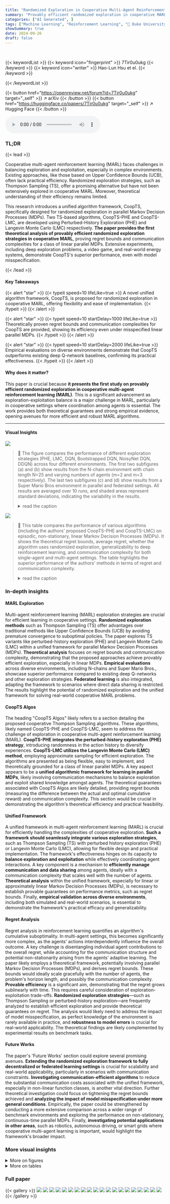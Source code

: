 ```yaml
---
title: "Randomized Exploration in Cooperative Multi-Agent Reinforcement Learning"
summary: "Provably efficient randomized exploration in cooperative MARL is achieved via a novel unified algorithm framework, CoopTS, using Thompson Sampling with PHE and LMC exploration strategies."
categories: ["AI Generated", ]
tags: ["Machine Learning", "Reinforcement Learning", "🏢 Duke University",]
showSummary: true
date: 2024-09-26
draft: false
---
```


<br>

{{< keywordList >}}
{{< keyword icon="fingerprint" >}} 7Tir0u0ukg {{< /keyword >}}
{{< keyword icon="writer" >}} Hao-Lun Hsu et el. {{< /keyword >}}
 
{{< /keywordList >}}

{{< button href="https://openreview.net/forum?id=7Tir0u0ukg" target="_self" >}}
↗ arXiv
{{< /button >}}
{{< button href="https://huggingface.co/papers/7Tir0u0ukg" target="_self" >}}
↗ Hugging Face
{{< /button >}}



<audio controls>
    <source src="https://ai-paper-reviewer.com/7Tir0u0ukg/podcast.wav" type="audio/wav">
    Your browser does not support the audio element.
</audio>


### TL;DR


{{< lead >}}

Cooperative multi-agent reinforcement learning (MARL) faces challenges in balancing exploration and exploitation, especially in complex environments. Existing approaches, like those based on Upper Confidence Bounds (UCB), often lack practical efficiency.  Randomized exploration strategies, such as Thompson Sampling (TS), offer a promising alternative but have not been extensively explored in cooperative MARL.  Moreover, theoretical understanding of their efficiency remains limited.

This research introduces a unified algorithm framework, CoopTS, specifically designed for randomized exploration in parallel Markov Decision Processes (MDPs).  Two TS-based algorithms, CoopTS-PHE and CoopTS-LMC, are developed using Perturbed-History Exploration (PHE) and Langevin Monte Carlo (LMC) respectively. **The paper provides the first theoretical analysis of provably efficient randomized exploration strategies in cooperative MARL**, proving regret bounds and communication complexities for a class of linear parallel MDPs.  Extensive experiments, including deep exploration problems, a video game, and real-world energy systems, demonstrate CoopTS's superior performance, even with model misspecification.

{{< /lead >}}


#### Key Takeaways

{{< alert "star" >}}
{{< typeit speed=10 lifeLike=true >}} A novel unified algorithm framework, CoopTS, is proposed for randomized exploration in cooperative MARL, offering flexibility and ease of implementation. {{< /typeit >}}
{{< /alert >}}

{{< alert "star" >}}
{{< typeit speed=10 startDelay=1000 lifeLike=true >}} Theoretically proven regret bounds and communication complexities for CoopTS are provided, showing its efficiency even under misspecified linear parallel MDPs. {{< /typeit >}}
{{< /alert >}}

{{< alert "star" >}}
{{< typeit speed=10 startDelay=2000 lifeLike=true >}} Empirical evaluations on diverse environments demonstrate that CoopTS outperforms existing deep Q-network baselines, confirming its practical effectiveness. {{< /typeit >}}
{{< /alert >}}

#### Why does it matter?
This paper is crucial because **it presents the first study on provably efficient randomized exploration in cooperative multi-agent reinforcement learning (MARL)**.  This is a significant advancement as exploration-exploitation balance is a major challenge in MARL, particularly in cooperative settings where coordination among agents is essential. The work provides both theoretical guarantees and strong empirical evidence, opening avenues for more efficient and robust MARL algorithms.

------
#### Visual Insights



![](https://ai-paper-reviewer.com/7Tir0u0ukg/figures_8_1.jpg)

> 🔼 The figure compares the performance of different exploration strategies (PHE, LMC, DQN, Bootstrapped DQN, NoisyNet DQN, DDQN) across four different environments.  The first two subfigures (a) and (b) show results from the N-chain environment with chain length N=25 and varying numbers of agents (m=2 and m=3 respectively). The last two subfigures (c) and (d) show results from a Super Mario Bros environment in parallel and federated settings.  All results are averaged over 10 runs, and shaded areas represent standard deviations, indicating the variability in the results.
> <details>
> <summary>read the caption</summary>
> Figure 1: Comparison among different exploration strategies in different environments. (a)-(b): N-chain with N = 25. (c)-(d): Super Mario Bros. All results are averaged over 10 runs and the shaded area represents the standard deviation.
> </details>





![](https://ai-paper-reviewer.com/7Tir0u0ukg/tables_2_1.jpg)

> 🔼 This table compares the performance of various algorithms (including the authors' proposed CoopTS-PHE and CoopTS-LMC) on episodic, non-stationary, linear Markov Decision Processes (MDPs).  It shows the theoretical regret bounds, average regret, whether the algorithm uses randomized exploration, generalizability to deep reinforcement learning, and communication complexity for both single-agent and multi-agent settings.  The table highlights the superior performance of the authors' methods in terms of regret and communication complexity.
> <details>
> <summary>read the caption</summary>
> Table 1: Comparison on episodic, non-stationary, linear MDPs. We define the average regret as the cumulative regret divided by the total number of samples (transition pairs) used by the algorithm. Here d is the feature dimension, H is the episode length, K is the number of episodes, and M is the number of agents in a multi-agent setting.
> </details>





### In-depth insights


#### MARL Exploration
Multi-agent reinforcement learning (MARL) exploration strategies are crucial for efficient learning in cooperative settings.  **Randomized exploration methods** such as Thompson Sampling (TS) offer advantages over traditional methods like Upper Confidence Bounds (UCB) by avoiding premature convergence to suboptimal policies.  The paper explores TS variants like perturbed-history exploration (PHE) and Langevin Monte Carlo (LMC) within a unified framework for parallel Markov Decision Processes (MDPs).  **Theoretical analysis** focuses on regret bounds and communication complexity, demonstrating that the proposed approaches achieve provably efficient exploration, especially in linear MDPs.  **Empirical evaluations** across diverse environments, including N-chains and Super Mario Bros., showcase superior performance compared to existing deep Q-networks and other exploration strategies.  **Federated learning** is also integrated, adapting the framework to scenarios where direct data sharing is restricted.  The results highlight the potential of randomized exploration and the unified framework for solving real-world cooperative MARL problems.

#### CoopTS Algos
The heading "CoopTS Algos" likely refers to a section detailing the proposed cooperative Thompson Sampling algorithms.  These algorithms, likely named CoopTS-PHE and CoopTS-LMC, seem to address the challenge of exploration in cooperative multi-agent reinforcement learning (MARL). **CoopTS-PHE integrates the perturbed-history exploration (PHE) strategy**, introducing randomness in the action history to diversify experiences.  **CoopTS-LMC utilizes the Langevin Monte Carlo (LMC) method**, employing approximate sampling for efficient exploration.  The algorithms are presented as being flexible, easy to implement, and theoretically grounded for a class of linear parallel MDPs.  A key aspect appears to be a **unified algorithmic framework for learning in parallel MDPs**, likely involving communication mechanisms to balance exploration and exploit shared knowledge amongst agents. The theoretical guarantees associated with CoopTS Algos are likely detailed, providing regret bounds (measuring the difference between the actual and optimal cumulative reward) and communication complexity.  This section would be crucial in demonstrating the algorithm's theoretical efficiency and practical feasibility.

#### Unified Framework
A unified framework in multi-agent reinforcement learning (MARL) is crucial for efficiently handling the complexities of cooperative exploration.  **Such a framework should seamlessly integrate various exploration strategies**, such as Thompson Sampling (TS) with perturbed history exploration (PHE) or Langevin Monte Carlo (LMC), allowing for flexible design and practical implementation.  The framework's effectiveness hinges on its capacity to **balance exploration and exploitation** while effectively coordinating agent interactions. A key component is a mechanism to **efficiently manage communication and data sharing** among agents, ideally with a communication complexity that scales well with the number of agents.   **Theoretical analysis** within the unified framework, especially for linear or approximately linear Markov Decision Processes (MDPs), is necessary to establish provable guarantees on performance metrics, such as regret bounds.  Finally, **empirical validation across diverse environments**, including both simulated and real-world scenarios, is essential to demonstrate the framework's practical efficacy and generalizability.

#### Regret Analysis
Regret analysis in reinforcement learning quantifies an algorithm's cumulative suboptimality.  In multi-agent settings, this becomes significantly more complex, as the agents' actions interdependently influence the overall outcome.  A key challenge is disentangling individual agent contributions to the overall regret, while accounting for the communication structure and potential non-stationarity arising from the agents' adaptive learning. The paper likely employs a theoretical framework, potentially involving parallel Markov Decision Processes (MDPs), and derives regret bounds. These bounds would ideally scale gracefully with the number of agents, the problem's horizon length, and possibly the communication complexity. **Provable efficiency** is a significant aim, demonstrating that the regret grows sublinearly with time. This requires careful consideration of exploration-exploitation trade-offs. **Randomized exploration strategies**—such as Thompson Sampling or perturbed-history exploration—are frequently analyzed to establish efficient exploration and provide theoretical guarantees on regret. The analysis would likely need to address the impact of model misspecification, as perfect knowledge of the environment is rarely available in practice, and **robustness to model errors** is crucial for real-world applicability.  The theoretical findings are likely complemented by experimental results on benchmark tasks.

#### Future Works
The paper's 'Future Works' section could explore several promising avenues.  **Extending the randomized exploration framework to fully decentralized or federated learning settings** is crucial for scalability and real-world applicability, particularly in scenarios with communication constraints.  **Investigating communication-efficient algorithms** to reduce the substantial communication costs associated with the unified framework, especially in non-linear function classes, is another vital direction.  Further theoretical investigation could focus on tightening the regret bounds achieved and **analyzing the impact of model misspecification under more general conditions**. Empirically, the paper could be strengthened by conducting a more extensive comparison across a wider range of benchmark environments and exploring the performance on non-stationary, continuous-time parallel MDPs.  Finally, **investigating potential applications in other areas**, such as robotics, autonomous driving, or smart grids where cooperative multi-agent learning is important, would highlight the framework's broader impact.


### More visual insights

<details>
<summary>More on figures
</summary>


![](https://ai-paper-reviewer.com/7Tir0u0ukg/figures_9_1.jpg)

> 🔼 This figure shows the evaluation performance of different reinforcement learning algorithms for thermal control of building energy systems in Tampa, Florida (hot and humid climate).  The algorithms compared are PHE, LMC, DQN, Bootstrapped DQN, NoisyNet DQN, and DDQN, along with a random action baseline. The violin plot displays the distribution of the daily return (a measure of performance) for each algorithm, averaged over 10 independent runs.  The plot illustrates the central tendency and variability of the daily return for each algorithm, enabling a comparison of their effectiveness in this real-world application.
> <details>
> <summary>read the caption</summary>
> Figure 2: Evaluation performance at Tampa (hot humid) in building energy systems. All results are averaged over 10 runs.
> </details>



![](https://ai-paper-reviewer.com/7Tir0u0ukg/figures_58_1.jpg)

> 🔼 This figure compares the performance of different exploration strategies (PHE, LMC, DQN, Bootstrapped DQN, NoisyNet DQN, DDQN) across two different environments: N-chain and Super Mario Bros.  The N-chain experiment uses a chain of 25 states, while the Super Mario Bros experiment uses a parallel setting. The results are averaged over 10 runs, with shaded areas representing standard deviations.  The plots show episode return over training episodes per agent.
> <details>
> <summary>read the caption</summary>
> Figure 1: Comparison among different exploration strategies in different environments. (a)-(b): N-chain with N = 25. (c)-(d): Super Mario Bros. All results are averaged over 10 runs and the shaded area represents the standard deviation.
> </details>



![](https://ai-paper-reviewer.com/7Tir0u0ukg/figures_58_2.jpg)

> 🔼 This figure compares the performance of different exploration strategies (PHE, LMC, DQN, Bootstrapped DQN, NoisyNet DQN, DDQN) across two different environments: N-chain and Super Mario Bros.  The N-chain environment is a simple, deep exploration problem with 25 states. Super Mario Bros is a more complex, partially observable environment. For both environments, the plot shows the average episode return for each algorithm across 10 independent runs, with shaded areas representing the standard deviation of the results. The figure demonstrates how different exploration strategies affect performance, particularly under conditions where exploration is challenging.
> <details>
> <summary>read the caption</summary>
> Figure 1: Comparison among different exploration strategies in different environments. (a)-(b): N-chain with N = 25. (c)-(d): Super Mario Bros. All results are averaged over 10 runs and the shaded area represents the standard deviation.
> </details>



![](https://ai-paper-reviewer.com/7Tir0u0ukg/figures_59_1.jpg)

> 🔼 This figure compares the performance of PHE and LMC algorithms under different synchronization strategies (constant, exponential, and linear) and different numbers of agents (m=2,3,4) in a N-chain environment with N=10.  It also shows results for single-agent and no-communication settings as baselines. The top row displays results for the PHE algorithm, while the bottom row shows results for the LMC algorithm.  Each subplot shows episode return over total episodes, highlighting the impact of communication and different synchronization approaches on learning performance. The results indicate that, while centralized learning remains superior, various communication strategies substantially improve performance compared to no communication.
> <details>
> <summary>read the caption</summary>
> Figure 6: Different number of agents m with different synchronization strategies as well as the single-agent and no communication settings in N = 10. Top: PHE, Bottom: LMC
> </details>



![](https://ai-paper-reviewer.com/7Tir0u0ukg/figures_59_2.jpg)

> 🔼 This figure compares the performance of different exploration strategies (CoopTS-PHE, CoopTS-LMC, DQN, Double DQN, Bootstrapped DQN, and NoisyNet DQN) in two different environments: N-chain and Super Mario Bros.  The N-chain results (a, b) show performance for different numbers of agents (m=2, m=3). The Super Mario Bros results (c, d) show performance with parallel and federated learning respectively. The shaded areas represent standard deviation.  Overall, the CoopTS algorithms generally outperform the DQN baselines.
> <details>
> <summary>read the caption</summary>
> Figure 1: Comparison among different exploration strategies in different environments. (a)-(b): N-chain with N = 25. (c)-(d): Super Mario Bros. All results are averaged over 10 runs and the shaded area represents the standard deviation.
> </details>



![](https://ai-paper-reviewer.com/7Tir0u0ukg/figures_60_1.jpg)

> 🔼 The figure shows the computation time of different exploration strategies (PHE, LMC, DQN, Bootstrapped DQN, NoisyNet DQN, DDQN, NeuralTS, and NeuralUCB) with varying neural network sizes (32_2, 32_3, 64_2, and 64_3). The results indicate that PHE and LMC have relatively lower computation times compared to NeuralTS and NeuralUCB, especially as the neural network size increases.
> <details>
> <summary>read the caption</summary>
> Figure 8: Computation time with different exploration strategies.
> </details>



![](https://ai-paper-reviewer.com/7Tir0u0ukg/figures_60_2.jpg)

> 🔼 This figure compares the performance of different exploration strategies (PHE, LMC, DQN, Bootstrapped DQN, NoisyNet DQN, DDQN) across various multi-agent reinforcement learning environments.  Subfigures (a) and (b) show results for the N-chain problem with 25 states, while subfigures (c) and (d) present results for the Super Mario Bros environment.  Each result is an average of 10 independent runs, and shaded areas indicate standard deviation.
> <details>
> <summary>read the caption</summary>
> Figure 1: Comparison among different exploration strategies in different environments. (a)-(b): N-chain with N = 25. (c)-(d): Super Mario Bros. All results are averaged over 10 runs and the shaded area represents the standard deviation.
> </details>



![](https://ai-paper-reviewer.com/7Tir0u0ukg/figures_61_1.jpg)

> 🔼 This figure compares the performance of different exploration strategies (PHE, LMC, DQN, Bootstrapped DQN, NoisyNet DQN, and DDQN) across two different environments: N-chain and Super Mario Bros.  The N-chain results show the average episode return for 2 and 3 agents over a varying number of training episodes. The Super Mario Bros. results show average episode return for the parallel and federated settings.  In all cases, the shaded area represents the standard deviation across 10 independent runs, providing a visual representation of performance consistency. The figure demonstrates the effectiveness of the proposed randomized exploration strategies.
> <details>
> <summary>read the caption</summary>
> Figure 1: Comparison among different exploration strategies in different environments. (a)-(b): N-chain with N = 25. (c)-(d): Super Mario Bros. All results are averaged over 10 runs and the shaded area represents the standard deviation.
> </details>



![](https://ai-paper-reviewer.com/7Tir0u0ukg/figures_61_2.jpg)

> 🔼 This figure compares the performance of different exploration strategies (PHE, LMC, DQN, Bootstrapped DQN, NoisyNet DQN, DDQN) across two different environments: N-chain and Super Mario Bros.  The N-chain results (a and b) show the average episode return for 2 and 3 agents respectively, over 2000 training episodes.  The Super Mario Bros results (c and d) show the performance of parallel and federated learning across 2000 training episodes. Shaded areas represent standard deviations, indicating the consistency of the results. The figure demonstrates that the proposed randomized exploration strategies (PHE and LMC) generally outperform the existing deep Q-network baselines, particularly in the N-chain deep exploration task.
> <details>
> <summary>read the caption</summary>
> Figure 1: Comparison among different exploration strategies in different environments. (a)-(b): N-chain with N = 25. (c)-(d): Super Mario Bros. All results are averaged over 10 runs and the shaded area represents the standard deviation.
> </details>



![](https://ai-paper-reviewer.com/7Tir0u0ukg/figures_62_1.jpg)

> 🔼 This figure compares the performance of different multi-agent reinforcement learning methods with and without prioritized experience replay in a parallel learning setting without inter-agent communication. The x-axis represents the total number of training episodes across all agents. The y-axis shows the average episode return. The results demonstrate that using prioritized experience replay can improve the learning performance, reducing the gap between centralized and parallel settings. The lines with similar colors represent the same settings with standard and prioritized experience replay, facilitating comparison of the performance improvement.
> <details>
> <summary>read the caption</summary>
> Figure 12: Gap reduction improvement with prioritized experience replay for parallel learning without communication. Note that the same settings with standard and prioritized experience replay are in the same-ish color.
> </details>



![](https://ai-paper-reviewer.com/7Tir0u0ukg/figures_62_2.jpg)

> 🔼 The figure compares the performance of different exploration strategies (PHE, LMC, DQN, Bootstrapped DQN, NoisyNet DQN, DDQN) in two different environments: N-chain and Super Mario Bros.  The N-chain results show the average episode return for 2 and 3 agents, demonstrating the effectiveness of the proposed PHE and LMC methods. The Super Mario Bros results showcase the performance in parallel and federated learning settings. All results are averages over 10 runs, with shaded areas representing standard deviations.
> <details>
> <summary>read the caption</summary>
> Figure 1: Comparison among different exploration strategies in different environments. (a)-(b): N-chain with N = 25. (c)-(d): Super Mario Bros. All results are averaged over 10 runs and the shaded area represents the standard deviation.
> </details>



![](https://ai-paper-reviewer.com/7Tir0u0ukg/figures_64_1.jpg)

> 🔼 This figure compares the performance of various reinforcement learning algorithms (PHE, LMC, DQN, Bootstrapped DQN, NoisyNet DQN, DDQN) on a building energy system control task across four different cities with varying weather conditions (Tampa - hot humid, Tucson - hot dry, Rochester - cold humid, Great Falls - cold dry). The y-axis represents the daily return, which is a measure of the algorithm's performance in terms of minimizing energy consumption while meeting temperature specifications.  The x-axis represents the different algorithms. Violin plots are used to show the distribution of the daily return for each algorithm across multiple runs. The figure demonstrates the performance of the proposed randomized exploration strategies (PHE, LMC) compared to other baselines, showcasing their robustness across diverse environmental settings.  Note that some algorithms (DQN, NoisyNet) perform poorly, suggesting that the discrete action space makes learning harder in this environment. 
> <details>
> <summary>read the caption</summary>
> Figure 14: Evaluation performance at different cities in building energy systems
> </details>



</details>




<details>
<summary>More on tables
</summary>


![](https://ai-paper-reviewer.com/7Tir0u0ukg/tables_57_1.jpg)
> 🔼 This table compares various single-agent and multi-agent reinforcement learning algorithms on episodic, non-stationary, linear Markov Decision Processes (MDPs).  It shows the theoretical regret bounds (cumulative and average), whether the algorithm uses randomized exploration, whether it's generalizable to deep RL, and its communication complexity. The table helps illustrate the efficiency and scalability of the proposed CoopTS-PHE and CoopTS-LMC algorithms compared to existing methods.
> <details>
> <summary>read the caption</summary>
> Table 1: Comparison on episodic, non-stationary, linear MDPs. We define the average regret as the cumulative regret divided by the total number of samples (transition pairs) used by the algorithm. Here d is the feature dimension, H is the episode length, K is the number of episodes, and M is the number of agents in a multi-agent setting.
> </details>

![](https://ai-paper-reviewer.com/7Tir0u0ukg/tables_57_2.jpg)
> 🔼 This table compares various algorithms (including the authors' proposed CoopTS-PHE and CoopTS-LMC) on episodic, non-stationary, linear Markov Decision Processes (MDPs).  It shows the theoretical regret and average regret bounds for each algorithm, along with whether they use randomized exploration and whether they are easily generalizable to deep reinforcement learning. It also lists the communication complexity for multi-agent settings. The table helps to highlight the performance and efficiency of the proposed methods in comparison to existing approaches.
> <details>
> <summary>read the caption</summary>
> Table 1: Comparison on episodic, non-stationary, linear MDPs. We define the average regret as the cumulative regret divided by the total number of samples (transition pairs) used by the algorithm. Here d is the feature dimension, H is the episode length, K is the number of episodes, and M is the number of agents in a multi-agent setting.
> </details>

![](https://ai-paper-reviewer.com/7Tir0u0ukg/tables_63_1.jpg)
> 🔼 This table compares different algorithms for episodic, non-stationary, linear Markov Decision Processes (MDPs).  It shows the theoretical regret and average regret bounds for each algorithm, along with its communication complexity and whether it supports randomized exploration and generalizes to deep RL. The algorithms are categorized by whether they are for single-agent or multi-agent settings. The table highlights the proposed CoopTS-PHE and CoopTS-LMC algorithms, showing their superior performance in communication efficiency and regret bounds.
> <details>
> <summary>read the caption</summary>
> Table 1: Comparison on episodic, non-stationary, linear MDPs. We define the average regret as the cumulative regret divided by the total number of samples (transition pairs) used by the algorithm. Here d is the feature dimension, H is the episode length, K is the number of episodes, and M is the number of agents in a multi-agent setting.
> </details>

![](https://ai-paper-reviewer.com/7Tir0u0ukg/tables_63_2.jpg)
> 🔼 This table compares the performance of various algorithms (including the authors' proposed methods) on episodic, non-stationary, linear Markov Decision Processes (MDPs).  It shows the theoretical regret and average regret bounds for each algorithm, along with whether they incorporate randomized exploration and are generalizable to deep reinforcement learning.  It also provides the communication complexity for multi-agent settings.
> <details>
> <summary>read the caption</summary>
> Table 1: Comparison on episodic, non-stationary, linear MDPs. We define the average regret as the cumulative regret divided by the total number of samples (transition pairs) used by the algorithm. Here d is the feature dimension, H is the episode length, K is the number of episodes, and M is the number of agents in a multi-agent setting.
> </details>

![](https://ai-paper-reviewer.com/7Tir0u0ukg/tables_64_1.jpg)
> 🔼 This table compares the performance of different algorithms on episodic, non-stationary, linear Markov Decision Processes (MDPs). It shows the theoretical regret bound, average regret, whether the algorithm uses randomized exploration, if it is generalizable to deep reinforcement learning, and the communication complexity for each algorithm. The algorithms are categorized into single-agent and multi-agent settings, and the table highlights the proposed CoopTS-PHE and CoopTS-LMC algorithms alongside existing methods.
> <details>
> <summary>read the caption</summary>
> Table 1: Comparison on episodic, non-stationary, linear MDPs. We define the average regret as the cumulative regret divided by the total number of samples (transition pairs) used by the algorithm. Here d is the feature dimension, H is the episode length, K is the number of episodes, and M is the number of agents in a multi-agent setting.
> </details>

</details>




### Full paper

{{< gallery >}}
<img src="https://ai-paper-reviewer.com/7Tir0u0ukg/1.png" class="grid-w50 md:grid-w33 xl:grid-w25" />
<img src="https://ai-paper-reviewer.com/7Tir0u0ukg/2.png" class="grid-w50 md:grid-w33 xl:grid-w25" />
<img src="https://ai-paper-reviewer.com/7Tir0u0ukg/3.png" class="grid-w50 md:grid-w33 xl:grid-w25" />
<img src="https://ai-paper-reviewer.com/7Tir0u0ukg/4.png" class="grid-w50 md:grid-w33 xl:grid-w25" />
<img src="https://ai-paper-reviewer.com/7Tir0u0ukg/5.png" class="grid-w50 md:grid-w33 xl:grid-w25" />
<img src="https://ai-paper-reviewer.com/7Tir0u0ukg/6.png" class="grid-w50 md:grid-w33 xl:grid-w25" />
<img src="https://ai-paper-reviewer.com/7Tir0u0ukg/7.png" class="grid-w50 md:grid-w33 xl:grid-w25" />
<img src="https://ai-paper-reviewer.com/7Tir0u0ukg/8.png" class="grid-w50 md:grid-w33 xl:grid-w25" />
<img src="https://ai-paper-reviewer.com/7Tir0u0ukg/9.png" class="grid-w50 md:grid-w33 xl:grid-w25" />
<img src="https://ai-paper-reviewer.com/7Tir0u0ukg/10.png" class="grid-w50 md:grid-w33 xl:grid-w25" />
<img src="https://ai-paper-reviewer.com/7Tir0u0ukg/11.png" class="grid-w50 md:grid-w33 xl:grid-w25" />
<img src="https://ai-paper-reviewer.com/7Tir0u0ukg/12.png" class="grid-w50 md:grid-w33 xl:grid-w25" />
<img src="https://ai-paper-reviewer.com/7Tir0u0ukg/13.png" class="grid-w50 md:grid-w33 xl:grid-w25" />
<img src="https://ai-paper-reviewer.com/7Tir0u0ukg/14.png" class="grid-w50 md:grid-w33 xl:grid-w25" />
<img src="https://ai-paper-reviewer.com/7Tir0u0ukg/15.png" class="grid-w50 md:grid-w33 xl:grid-w25" />
<img src="https://ai-paper-reviewer.com/7Tir0u0ukg/16.png" class="grid-w50 md:grid-w33 xl:grid-w25" />
<img src="https://ai-paper-reviewer.com/7Tir0u0ukg/17.png" class="grid-w50 md:grid-w33 xl:grid-w25" />
<img src="https://ai-paper-reviewer.com/7Tir0u0ukg/18.png" class="grid-w50 md:grid-w33 xl:grid-w25" />
<img src="https://ai-paper-reviewer.com/7Tir0u0ukg/19.png" class="grid-w50 md:grid-w33 xl:grid-w25" />
<img src="https://ai-paper-reviewer.com/7Tir0u0ukg/20.png" class="grid-w50 md:grid-w33 xl:grid-w25" />
{{< /gallery >}}